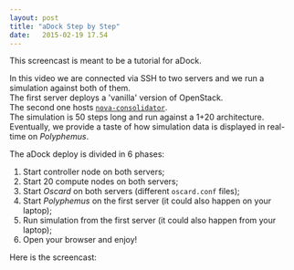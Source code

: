 ```yaml
---
layout: post
title: "aDock Step by Step"
date:   2015-02-19 17.54
---
```


This screencast is meant to be a tutorial for aDock.

In this video we are connected via SSH to two servers and we run a simulation against both of them.  
The first server deploys a 'vanilla' version of OpenStack.  
The second one hosts [`nova-consolidator`](https://blueprints.launchpad.net/nova/+spec/nova-consolidator).  
The simulation is 50 steps long and run against a 1+20 architecture.  
Eventually, we provide a taste of how simulation data is displayed in real-time on _Polyphemus_.

The aDock deploy is divided in 6 phases:

1. Start controller node on both servers;
2. Start 20 compute nodes on both servers;
3. Start _Oscard_ on both servers (different `oscard.conf` files);
4. Start _Polyphemus_ on the first server (it could also happen on your laptop);
5. Run simulation from the first server (it could also happen from your laptop);
6. Open your browser and enjoy!

Here is the screencast:

<!--
<div class="row">
  <div class="col-md-3 hidden-xs"></div>
  <div class="col-md-4 col-xs-12">
    <iframe 
      width="560"
      height="315"
      src="..................OUR_URL_ON_YOUTUBE..........."
      frameborder="0"
      allowfullscreen></iframe>
    </div>
  <div class="col-md-3 hidden-xs"></div>
</div>
-->

<!--
FROM BOOTSTRAP:

<div class="embed-responsive embed-responsive-16by9">
  <iframe class="embed-responsive-item" src="..."></iframe>
</div>

<div class="embed-responsive embed-responsive-4by3">
  <iframe class="embed-responsive-item" src="..."></iframe>
</div>
-->